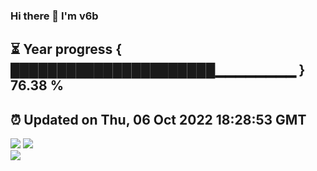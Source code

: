 ### Hi there 👋  I'm v6b  
⏳ Year progress { ██████████████████████▁▁▁▁▁▁▁▁ } 76.38 %
---
⏰ Updated on Thu, 06 Oct 2022 18:28:53 GMT
---
![](https://github-readme-stats.vercel.app/api?username=v6b&bg_color=30,e96443,904e95&title_color=fff&text_color=fff&layout=compact)
![](https://github-readme-stats.vercel.app/api/top-langs/?username=v6b&layout=compact&bg_color=30,e96443,904e95&title_color=fff&text_color=fff)  
![](https://gcore.jsdelivr.net/gh/v6b/v6b@main/assets/github-contribution-grid-snake.svg)

